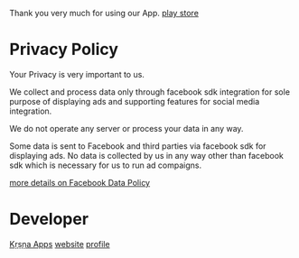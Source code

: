 
Thank you very much for using our App.
[play store](https://play.google.com/store/apps/details?id=com.mayank.crop)

# Privacy Policy

Your Privacy is very important to us.

We collect and process data only through facebook sdk integration for sole purpose of displaying ads and supporting features for social media integration.

We do not operate any server or process your data in any way.

Some data is sent to Facebook and third parties via facebook sdk for displaying ads. No data is collected by us in any way other than facebook sdk which is necessary for us to run ad compaigns.

[more details on Facebook Data Policy](https://www.facebook.com/policy.php)

# Developer
[Kṛṣṇa Apps](https://play.google.com/store/apps/dev?id=5009060970068759882) 
[website](https://krishna-apps.github.io/) 
[profile](https://mayank1513.github.io/) 
